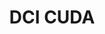 ---
layout: page
title: DCI CUDA
description: a general purpose multi-modal image-to-image translation model
importance: 1
img: /assets/img/chimle.gif
redirect: https://niopeng.github.io/CHIMLE/
---